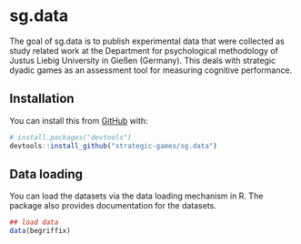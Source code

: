 # sg.data

The goal of sg.data is to publish experimental data that were collected as study related work at the Department for psychological methodology of Justus Liebig University in Gießen (Germany). This deals with strategic dyadic games as an assessment tool for measuring cognitive performance.

## Installation

You can install this from [GitHub](https://github.com/) with:

``` r
# install.packages("devtools")
devtools::install_github("strategic-games/sg.data")
```

## Data loading

You can load the datasets via the data loading mechanism in R. The package also provides documentation for the datasets.

``` r
## load data
data(begriffix)
```

